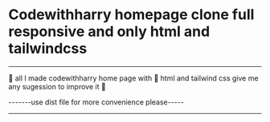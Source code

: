 # Codewithharry homepage clone full responsive and only html and tailwindcss
________________________________________________________________________________________________________________________________________________________________________
👋 all
I made codewithharry home page with 🙂 html and tailwind css 
give me any sugession to improve it 🙏

-------use dist file for more convenience please----- 
_________________________________________________________________________________________________________________________________________________________________________
